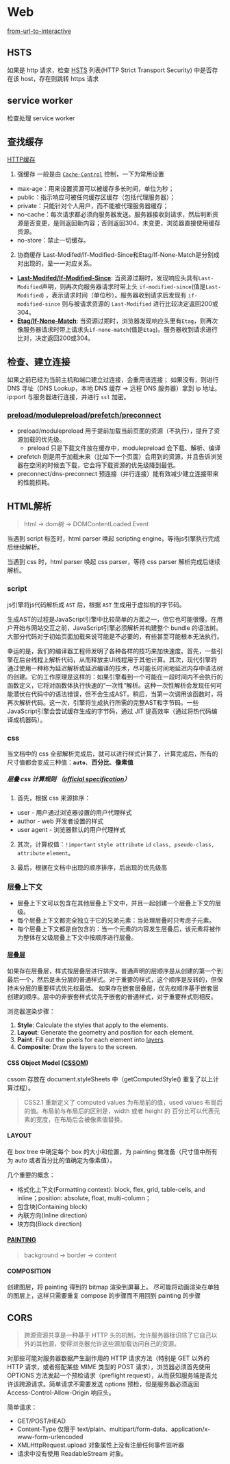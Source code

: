 # Web

[from-url-to-interactive](https://alistapart.com/article/from-url-to-interactive/)
## HSTS
如果是 http 请求，检查 [HSTS](https://developer.mozilla.org/en-US/docs/Web/HTTP/Headers/Strict-Transport-Security) 列表(HTTP Strict Transport Security) 中是否存在该 host，存在则跳转 https 请求

## service worker
检查处理 service worker

## 查找缓存
[HTTP缓存](https://developer.mozilla.org/zh-CN/docs/Web/HTTP/Caching)
  1. 强缓存
  一般是由 [`Cache-Control`](https://developer.mozilla.org/en-US/docs/Web/HTTP/Headers/Cache-Control) 控制，一下为常用设置
  - max-age：用来设置资源可以被缓存多长时间，单位为秒；
  - public：指示响应可被任何缓存区缓存（包括代理服务器）；
  - private：只能针对个人用户，而不能被代理服务器缓存；
  - no-cache：每次请求都必须向服务器发送。服务器接收到请求，然后判断资源是否变更，是则返回新内容；否则返回304，未变更，浏览器直接使用缓存资源。
  - no-store：禁止一切缓存。

  2. 协商缓存
  Last-Modifed/If-Modified-Since和Etag/If-None-Match是分别成对出现的，呈一一对应关系。
  - [**Last-Modifed/If-Modified-Since**](https://developer.mozilla.org/zh-CN/docs/Web/HTTP/Headers/Last-Modified): 当资源过期时，发现响应头具有`Last-Modified`声明，则再次向服务器请求时带上头 `if-modified-since`(值是`Last-Modified`) ，表示请求时间（单位秒）。服务器收到请求后发现有 `if-modified-since` 则与被请求资源的 `Last-Modified` 进行比较决定返回200或304。
  - [**Etag/If-None-Match**](https://developer.mozilla.org/zh-CN/docs/Web/HTTP/Headers/Etag): 当资源过期时，浏览器发现响应头里有`Etag`，则再次像服务器请求时带上请求头`if-none-match`(值是`Etag`)。服务器收到请求进行比对，决定返回200或304。

## 检查、建立连接
如果之前已经为当前主机和端口建立过连接，会重用该连接；
如果没有，则进行 DNS 寻址（DNS Lookup，本地 DNS 缓存 -> 远程 DNS 服务器）拿到 ip 地址。
ip:port 与服务器进行连接，并进行 `ssl` 加密。
### [preload/modulepreload/prefetch/preconnect](https://juejin.cn/post/6915204591730556935)
- preload/modulepreload 用于提前加载当前页面的资源（不执行），提升了资源加载的优先级。
  - preload 只是下载文件放在缓存中，modulepreload 会下载、解析、编译
- prefetch 则是用于加载未来（比如下一个页面）会用到的资源，并且告诉浏览器在空闲的时候去下载，它会将下载资源的优先级降到最低。
- preconnect/dns-preconnect 预连接（并行连接）能有效减少建立连接带来的性能损耗。

## HTML解析
> html -> dom树 -> DOMContentLoaded Event

当遇到 script 标签时，html parser 唤起 scripting engine，等待js引擎执行完成后继续解析。

当遇到 css 时，html parser 唤起 css parser，等待 css parser 解析完成后继续解析。

### script
js引擎将js代码解析成 `AST` 后，根据 `AST` 生成用于虚拟机的字节码。

生成AST的过程是JavaScript引擎中比较简单的方面之一，但它也可能很慢。在用户开始与网站交互之前，JavaScript引擎必须解析并构建整个 bundle 的语法树。大部分代码对于初始页面加载来说可能是不必要的，有些甚至可能根本无法执行。

幸运的是，我们的编译器工程师发明了各种各样的技巧来加快速度。首先，一些引擎在后台线程上解析代码，从而释放主UI线程用于其他计算。其次，现代引擎将通过使用一种称为延迟解析或延迟编译的技术，尽可能长时间地延迟内存中语法树的创建。它的工作原理是这样的：如果引擎看到一个可能在一段时间内不会执行的函数定义，它将对函数体执行快速的“一次性”解析。这种一次性解析会发现任何可能潜伏在代码中的语法错误，但不会生成AST。稍后，当第一次调用该函数时，将再次解析代码。这一次，引擎将生成执行所需的完整AST和字节码。一些JavaScript引擎会尝试缓存生成的字节码，通过 JIT 提高效率（通过将热代码编译成机器码）。


### css

当文档中的 css 全部解析完成后，就可以进行样式计算了，计算完成后，所有的尺寸值都会变成三种值：**`auto`**、**百分比**、**像素值**

##### 层叠 css 计算规则 （[official specification](https://www.w3.org/TR/css-cascade-4/#cascading)）

1. 首先，根据 css 来源排序：
- user - 用户通过浏览器设置的用户代理样式
- author - web 开发者设置的样式
- user agent - 浏览器默认的用户代理样式

2. 其次，计算权值：`!important` `style attribute` `id` `class, pseudo-class, attribute` `element`。

3. 最后，根据在文档中出现的顺序排序，后出现的优先级高

### 层叠上下文
- 层叠上下文可以包含在其他层叠上下文中，并且一起创建一个层叠上下文的层级。
- 每个层叠上下文都完全独立于它的兄弟元素：当处理层叠时只考虑子元素。
- 每个层叠上下文都是自包含的：当一个元素的内容发生层叠后，该元素将被作为整体在父级层叠上下文中按顺序进行层叠。
#### [层叠层](https://developer.mozilla.org/zh-CN/docs/Learn/CSS/Building_blocks/Cascade_layers)
如果存在层叠层，样式按层叠层进行排序。普通声明的层顺序是从创建的第一个到最后一个，然后是未分层的普通样式。对于重要的样式，这个顺序是反转的，但保持未分层的重要样式优先权最低。
如果存在嵌套层叠层，优先权顺序基于嵌套层创建的顺序。层中的非嵌套样式优先于嵌套的普通样式，对于重要样式则相反。

浏览器渲染步骤：
1. **Style**: Calculate the styles that apply to the elements.
2. **Layout**: Generate the geometry and position for each element.
3. **Paint**: Fill out the pixels for each element into [layers](https://web.dev/animations-overview/#layers).
4. **Composite**: Draw the layers to the screen.


#### CSS Object Model ([CSSOM](https://developer.mozilla.org/zh-CN/docs/Web/API/CSS_Object_Model))
cssom 存放在 document.styleSheets 中（getComputedStyle() 重复了以上计算过程）。
> CSS2.1 重新定义了 computed values 为布局前的值，used values 布局后的值。布局前与布局后的区别是，width 或者 height 的 百分比可以代表元素的宽度，在布局后会被像素值替换。

#### LAYOUT
在 box tree 中确定每个 box 的大小和位置，为 painting 做准备（尺寸值中所有为 auto 或者百分比的值确定为像素值）。

几个重要的概念：
- 格式化上下文(Formatting context): block, flex, grid, table-cells, and inline；position: absolute, float, multi-column；
- 包含块(Containing block)
- 內联方向(Inline direction)
- 块方向(Block direction)

#### [PAINTING](https://www.w3.org/TR/CSS22/zindex.html#painting-order)
> background -> border -> content
#### COMPOSITION
创建图层，将 painting 得到的 bitmap 渲染到屏幕上。
尽可能将动画渲染在单独的图层上，这样只需要重复 compose 的步骤而不用回到 painting 的步骤

## CORS
> 跨源资源共享是一种基于 HTTP 头的机制，允许服务器标识除了它自己以外的其他源，使得浏览器允许这些源加载访问自己的资源。

对那些可能对服务器数据产生副作用的 HTTP 请求方法（特别是 GET 以外的 HTTP 请求，或者搭配某些 MIME 类型的 POST 请求），浏览器必须首先使用 OPTIONS 方法发起一个预检请求（preflight request），从而获知服务端是否允许该跨源请求。简单请求不需要发送 options 预检，但是服务器必须返回 Access-Control-Allow-Origin 响应头。

简单请求：
- GET/POST/HEAD
- Content-Type 仅限于 text/plain、multipart/form-data、application/x-www-form-urlencoded
- XMLHttpRequest.upload 对象属性上没有注册任何事件监听器
- 请求中没有使用 ReadableStream 对象。
